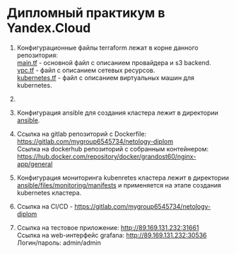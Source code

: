 # Дипломный практикум в Yandex.Cloud

1. Конфигурационные файлы terraform лежат в корне данного репозитория:  
[main.tf](./main.tf) - основной файл с описанием провайдера и s3 backend.  
[vpc.tf](./vpc.tf) - файл с описанием сетевых ресурсов.  
[kubernetes.tf](./kubernetes.tf) - файл с описанием виртуальных машин для kubernetes.  

2. 

3. Конфигурация ansible для создания кластера лежит в директории [ansible](./ansible/).

4. Ссылка на gitlab репозиторий с Dockerfile: https://gitlab.com/mygroup6545734/netology-diplom  
Ссылка на dockerhub репозиторий с собранным контейнером: https://hub.docker.com/repository/docker/grandost60/nginx-app/general  

5. Конфигурация мониторинга kubenretes кластера лежит в директории [ansible/files/monitoring/manifests](./ansible/files/monitoring/manifests/) и применяется на этапе создания kubernetes кластера.

6. Ссылка на CI/CD - https://gitlab.com/mygroup6545734/netology-diplom
7. Ссылка на тестовое приложение: http://89.169.131.232:31661  
Ссылка на web-интерфейс grafana: http://89.169.131.232:30536  
Логин/пароль: admin/admin